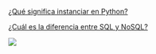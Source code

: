 

[¿Qué significa instanciar en Python?](entradas/instanciar.md)

[¿Cuál es la diferencia entre SQL y NoSQL?](entradas/bases_de_datos.md)

![](https://t1.gstatic.com/licensed-image?q=tbn:ANd9GcSwj3bKd7452eurwapKwIkKWla4CFI0-REjXDUzt4Dg552PlsO8k0C5vf6BoQPNo_P8)
